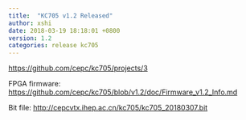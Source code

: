 ```yaml
---
title:  "KC705 v1.2 Released"
author: xshi 
date: 2018-03-19 18:18:01 +0800
version: 1.2 
categories: release kc705 
---
```


<https://github.com/cepc/kc705/projects/3>

FPGA firmware:
<https://github.com/cepc/kc705/blob/v1.2/doc/Firmware_v1.2_Info.md>

Bit file:
<http://cepcvtx.ihep.ac.cn/kc705/kc705_20180307.bit>


